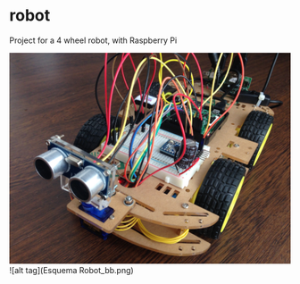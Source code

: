 # robot
Project for a 4 wheel robot, with Raspberry Pi

![alt tag](IMG_4039.jpg)
![alt tag](Esquema Robot_bb.png)
